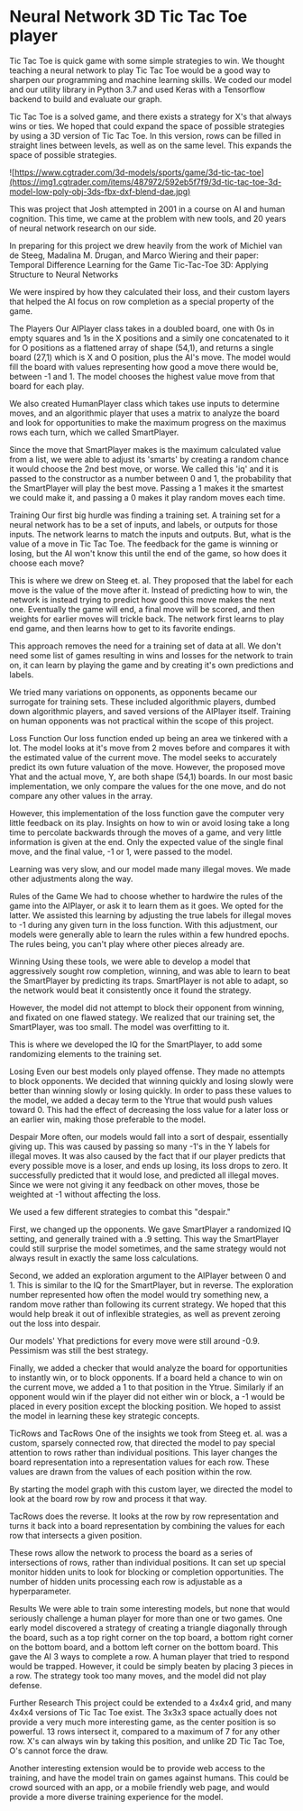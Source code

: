 # Neural Network 3D Tic Tac Toe player

Tic Tac Toe is quick game with some simple strategies to win. We thought teaching a neural network to play Tic Tac Toe would be a good way to sharpen our programming and machine learning skills. We coded our model and our utility library in Python 3.7 and used Keras with a Tensorflow backend to build and evaluate our graph.

Tic Tac Toe is a solved game, and there exists a strategy for X's that always wins or ties. We hoped that could expand the space of possible strategies by using a 3D version of Tic Tac Toe. In this version, rows can be filled in straight lines between levels, as well as on the same level. This expands the space of possible strategies.

![https://www.cgtrader.com/3d-models/sports/game/3d-tic-tac-toe](https://img1.cgtrader.com/items/487972/592eb5f7f9/3d-tic-tac-toe-3d-model-low-poly-obj-3ds-fbx-dxf-blend-dae.jpg)

This was project that Josh attempted in 2001 in a course on AI and human cognition. This time, we came at the problem with new tools, and 20 years of neural network research on our side.

In preparing for this project we drew heavily from the work of Michiel van de Steeg, Madalina M. Drugan, and Marco Wiering and their paper: Temporal Difference Learning for the Game Tic-Tac-Toe 3D: Applying Structure to Neural Networks

We were inspired by how they calculated their loss, and their custom layers that helped the AI focus on row completion as a special property of the game.

The Players
Our AIPlayer class takes in a doubled board, one with 0s in empty squares and 1s in the X positions and a simily one concatenated to it for O positions as a flattened array of shape (54,1), and returns a single board (27,1) which is X and O position, plus the AI's move. The model would fill the board with values representing how good a move there would be, between -1 and 1. The model chooses the highest value move from that board for each play.

We also created HumanPlayer class which takes use inputs to determine moves, and an algorithmic player that uses a matrix to analyze the board and look for opportunities to make the maximum progress on the maximus rows each turn, which we called SmartPlayer.

Since the move that SmartPlayer makes is the maximum calculated value from a list, we were able to adjust its 'smarts' by creating a random chance it would choose the 2nd best move, or worse. We called this 'iq' and it is passed to the constructor as a number between 0 and 1, the probability that the SmartPlayer will play the best move. Passing a 1 makes it the smartest we could make it, and passing a 0 makes it play random moves each time.

Training
Our first big hurdle was finding a training set. A training set for a neural network has to be a set of inputs, and labels, or outputs for those inputs. The network learns to match the inputs and outputs. But, what is the value of a move in Tic Tac Toe. The feedback for the game is winning or losing, but the AI won't know this until the end of the game, so how does it choose each move?

This is where we drew on Steeg et. al. They proposed that the label for each move is the value of the move after it. Instead of predicting how to win, the network is instead trying to predict how good this move makes the next one. Eventually the game will end, a final move will be scored, and then weights for earlier moves will trickle back. The network first learns to play end game, and then learns how to get to its favorite endings.

This approach removes the need for a training set of data at all. We don't need some list of games resulting in wins and losses for the network to train on, it can learn by playing the game and by creating it's own predictions and labels.

We tried many variations on opponents, as opponents became our surrogate for training sets. These included algorithmic players, dumbed down algorithmic players, and saved versions of the AIPlayer itself. Training on human opponents was not practical within the scope of this project.

Loss Function
Our loss function ended up being an area we tinkered with a lot. The model looks at it's move from 2 moves before and compares it with the estimated value of the current move. The model seeks to accurately predict its own future valuation of the move. However, the proposed move Yhat and the actual move, Y, are both shape (54,1) boards. In our most basic implementation, we only compare the values for the one move, and do not compare any other values in the array.

However, this implementation of the loss function gave the computer very little feedback on its play. Insights on how to win or avoid losing take a long time to percolate backwards through the moves of a game, and very little information is given at the end. Only the expected value of the single final move, and the final value, -1 or 1, were passed to the model.

Learning was very slow, and our model made many illegal moves. We made other adjustments along the way.

Rules of the Game
We had to choose whether to hardwire the rules of the game into the AIPlayer, or ask it to learn them as it goes. We opted for the latter. We assisted this learning by adjusting the true labels for illegal moves to -1 during any given turn in the loss function. With this adjustment, our models were generally able to learn the rules within a few hundred epochs. The rules being, you can't play where other pieces already are.

Winning
Using these tools, we were able to develop a model that aggressively sought row completion, winning, and was able to learn to beat the SmartPlayer by predicting its traps. SmartPlayer is not able to adapt, so the network would beat it consistently once it found the strategy.

However, the model did not attempt to block their opponent from winning, and fixated on one flawed stategy. We realized that our training set, the SmartPlayer, was too small. The model was overfitting to it.

This is where we developed the IQ for the SmartPlayer, to add some randomizing elements to the training set.

Losing
Even our best models only played offense. They made no attempts to block opponents. We decided that winning quickly and losing slowly were better than winning slowly or losing quickly. In order to pass these values to the model, we added a decay term to the Ytrue that would push values toward 0. This had the effect of decreasing the loss value for a later loss or an earlier win, making those preferable to the model.

Despair
More often, our models would fall into a sort of despair, essentially giving up. This was caused by passing so many -1's in the Y labels for illegal moves. It was also caused by the fact that if our player predicts that every possible move is a loser, and ends up losing, its loss drops to zero. It successfully predicted that it would lose, and predicted all illegal moves. Since we were not giving it any feedback on other moves, those be weighted at -1 without affecting the loss.

We used a few different strategies to combat this "despair."

First, we changed up the opponents. We gave SmartPlayer a randomized IQ setting, and generally trained with a .9 setting. This way the SmartPlayer could still surprise the model sometimes, and the same strategy would not always result in exactly the same loss calculations.

Second, we added an exploration argument to the AIPlayer between 0 and 1. This is similar to the IQ for the SmartPlayer, but in reverse. The exploration number represented how often the model would try something new, a random move rather than following its current strategy. We hoped that this would help break it out of inflexible strategies, as well as prevent zeroing out the loss into despair.

Our models' Yhat predictions for every move were still around -0.9. Pessimism was still the best strategy.

Finally, we added a checker that would analyze the board for opportunities to instantly win, or to block opponents. If a board held a chance to win on the current move, we added a 1 to that position in the Ytrue. Similarly if an opponent would win if the player did not either win or block, a -1 would be placed in every position except the blocking position. We hoped to assist the model in learning these key strategic concepts.

TicRows and TacRows
One of the insights we took from Steeg et. al. was a custom, sparsely connected row, that directed the model to pay special attention to rows rather than individual positions. This layer changes the board representation into a representation values for each row. These values are drawn from the values of each position within the row.

By starting the model graph with this custom layer, we directed the model to look at the board row by row and process it that way.

TacRows does the reverse. It looks at the row by row representation and turns it back into a board representation by combining the values for each row that intersects a given position.

These rows allow the network to process the board as a series of intersections of rows, rather than individual positions. It can set up special monitor hidden units to look for blocking or completion opportunities. The number of hidden units processing each row is adjustable as a hyperparameter.

Results
We were able to train some interesting models, but none that would seriously challenge a human player for more than one or two games. One early model discovered a strategy of creating a triangle diagonally through the board, such as a top right corner on the top board, a bottom right corner on the bottom board, and a bottom left corner on the bottom board. This gave the AI 3 ways to complete a row. A human player that tried to respond would be trapped. However, it could be simply beaten by placing 3 pieces in a row. The strategy took too many moves, and the model did not play defense.

Further Research
This project could be extended to a 4x4x4 grid, and many 4x4x4 versions of Tic Tac Toe exist. The 3x3x3 space actually does not provide a very much more interesting game, as the center position is so powerful. 13 rows intersect it, compared to a maximum of 7 for any other row. X's can always win by taking this position, and unlike 2D Tic Tac Toe, O's cannot force the draw.

Another interesting extension would be to provide web access to the training, and have the model train on games against humans. This could be crowd sourced with an app, or a mobile friendly web page, and would provide a more diverse training experience for the model.
